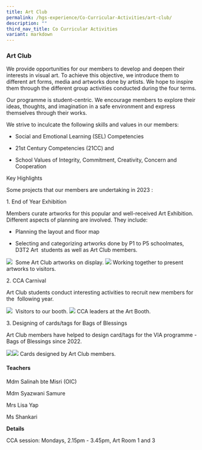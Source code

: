 ```yaml
---
title: Art Club
permalink: /hgs-experience/Co-Curricular-Activities/art-club/
description: ""
third_nav_title: Co Curricular Activities
variant: markdown
---
```

### Art Club

We provide opportunities for our members to develop and deepen their interests in visual art. To achieve this objective, we introduce them to different art forms, media and artworks done by artists. We hope to inspire them through the different group activities conducted during the four terms.

Our programme is student-centric. We encourage members to explore their ideas, thoughts, and imagination in a safe environment and express themselves through their works.

We strive to inculcate the following skills and values in our members:

*   Social and Emotional Learning (SEL) Competencies
    
*   21st Century Competencies (21CC) and
    
*   School Values of Integrity, Commitment, Creativity, Concern and Cooperation
    

Key Highlights

Some projects that our members are undertaking in 2023 : 

1\. End of Year Exhibition 

Members curate artworks for this popular and well-received Art Exhibition. Different aspects of planning are involved. They include:

*   Planning the layout and floor map
    
*   Selecting and categorizing artworks done by P1 to P5 schoolmates, D3T2 Art  students as well as Art Club members.         
    
![](https://lh5.googleusercontent.com/zOrPuA3Xx-iSbVWGC-LhSWsA8f3Ri28szbiZ_u_eJmlSfba5AozFrAKfM-hUYMuwx0TmTmPrL5gs7GVoiaLyy8lu0h1Eiqjg7TUyYY9Xits1ESm8y7aXzacfEHCmZSEQu9RWBT9QYL5o)  
Some Art Club artworks on display.
![](https://lh4.googleusercontent.com/H4bOvm42whmUzL-rz7bMTbaM-EO9GTBdpWyNnkuhvBN5Cn9o3y8mdX-c4ey_gTBRgif6283soXM87TS9wg1nhtshcWMgSibIFtEqHwtYaCgARiPIhXGkgqwvXhdCai3tDEcCo-682sLY)
Working together to present artworks to visitors.

2\. CCA Carnival 

Art Club students conduct interesting activities to recruit new members for the 
following year.

![](https://lh3.googleusercontent.com/ilAn6J1t3pgnn2SI2ZqwZuvsmB7C7a2I-HJl98jJ0btnjflXw4DBouX-7f-Y-KaHZnLBXMvPqUaYUUxandPGi2Pyl5-A286i6YN6y60bXlUAzSizPcvq3V7T3DD_AGggjk8KsM7h099a)  
Visitors to our booth.
![](https://lh6.googleusercontent.com/JeMQ_bEKFEQlhkZAXXfKi1_xbJ6oN4uRhtE8FyBgu6sNaGr8BFelFK6XUrqnLBmOkQVN5MDvo5HqLU1JZgryOXNoA1_c-SsJbir8F8TKFk0LXuzQ07lIZciSqLlF11Yc7iqupTHkjKvc)
CCA leaders at the Art Booth.

3\. Designing of cards/tags for Bags of Blessings

Art Club members have helped to design card/tags for the VIA programme - Bags of Blessings since 2022.

![](https://lh4.googleusercontent.com/dyac02ph-o89V6dZilb_PzPMNJ6yqZnCAeJSVl2wbiA-_Ts9-t0upImCuJ6rxgz1y0ctj05oxjF_B_KHGEx7JSzhCJEZ2Ya3UsI6c7du4qJaYbNcbtXAYPaB0iies5IswrtGjOiEJZke)![](https://lh4.googleusercontent.com/jK0N0TEi58i8hhmd9X4KrLJPJLd2svv7H43SQv-7FXH-uKkE4ZCzVBvkvjy4mDCljyoMroBms9FuwkS1aUK2HtkrWzXStWI-uKGD66oL1pHwldDOTT7wD_kwEk5UY36h7wUwGypb_gnL)
Cards designed by Art Club members.

#### Teachers

Mdm Salinah bte Misri (OIC)  

Mdm Syazwani Samure  

Mrs Lisa Yap

Ms Shankari

**Details**

CCA session: Mondays, 2.15pm - 3.45pm, Art Room 1 and 3